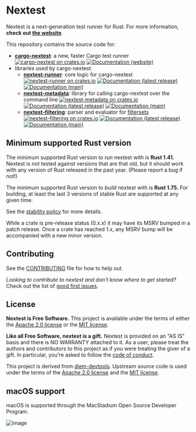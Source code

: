# Nextest

Nextest is a next-generation test runner for Rust. For more information, **check out [the website](https://nexte.st/)**.

This repository contains the source code for:

- [**cargo-nextest**](cargo-nextest): a new, faster Cargo test runner
  [![cargo-nextest on crates.io](https://img.shields.io/crates/v/cargo-nextest)](https://crates.io/crates/cargo-nextest)
  [![Documentation (website)](https://img.shields.io/badge/docs-nexte.st-blue)](https://nexte.st)
- libraries used by cargo-nextest:
  - [**nextest-runner**](nextest-runner): core logic for cargo-nextest
    [![nextest-runner on crates.io](https://img.shields.io/crates/v/nextest-runner)](https://crates.io/crates/nextest-runner)
    [![Documentation (latest release)](https://img.shields.io/badge/docs-latest-brightgreen)](https://docs.rs/nextest-runner)
    [![Documentation (main)](https://img.shields.io/badge/docs-main-purple)](https://nexte.st/rustdoc/nextest_runner/)
  - [**nextest-metadata**](nextest-metadata): library for calling cargo-nextest over the command line
    [![nextest-metadata on crates.io](https://img.shields.io/crates/v/nextest-metadata)](https://crates.io/crates/nextest-metadata)
    [![Documentation (latest release)](https://img.shields.io/badge/docs-latest-brightgreen)](https://docs.rs/nextest-metadata)
    [![Documentation (main)](https://img.shields.io/badge/docs-main-purple)](https://nexte.st/rustdoc/nextest_metadata)
  - [**nextest-filtering**](nextest-filtering): parser and evaluator for [filtersets](https://nexte.st/docs/filtersets)
    [![nextest-filtering on crates.io](https://img.shields.io/crates/v/nextest-filtering)](https://crates.io/crates/nextest-filtering)
    [![Documentation (latest release)](https://img.shields.io/badge/docs-latest-brightgreen)](https://docs.rs/nextest-filtering)
    [![Documentation (main)](https://img.shields.io/badge/docs-main-purple)](https://nexte.st/rustdoc/nextest_filtering)

## Minimum supported Rust version

The minimum supported Rust version to _run_ nextest with is **Rust 1.41.** Nextest is not tested against versions that are that old, but it should work with any version of Rust released in the past year. (Please report a bug if not!)

The minimum supported Rust version to _build_ nextest with is **Rust 1.75.** For building, at least the last 3 versions of stable Rust are supported at any given time.

See the [stability policy](https://nexte.st/docs/stability/) for more details.

While a crate is pre-release status (0.x.x) it may have its MSRV bumped in a patch release. Once a
crate has reached 1.x, any MSRV bump will be accompanied with a new minor version.

## Contributing

See the [CONTRIBUTING](CONTRIBUTING.md) file for how to help out.

_Looking to contribute to nextest and don't know where to get started?_ Check out the list of [good first issues](https://github.com/nextest-rs/nextest/issues?q=is%3Aissue+is%3Aopen+sort%3Aupdated-desc+label%3A%22good+first+issue%22).

## License

**Nextest is Free Software.** This project is available under the terms of either the [Apache 2.0 license](LICENSE-APACHE) or the [MIT
license](LICENSE-MIT).

**Like all Free Software, nextest is a gift.** Nextest is provided on an "AS IS" basis and there is NO WARRANTY attached to it. As a user, please treat the authors and contributors to this project as if you were treating the giver of a gift. In particular, you're asked to follow the [code of conduct](CODE_OF_CONDUCT.md).

This project is derived from [diem-devtools](https://github.com/diem/diem-devtools/). Upstream
source code is used under the terms of the [Apache 2.0
license](https://github.com/diem/diem-devtools/blob/main/LICENSE-APACHE) and the [MIT
license](https://github.com/diem/diem-devtools/blob/main/LICENSE-MIT).

## macOS support

macOS is supported through the MacStadium Open Source Developer Program.

![image](https://uploads-ssl.webflow.com/5ac3c046c82724970fc60918/5c019d917bba312af7553b49_MacStadium-developerlogo.png)
